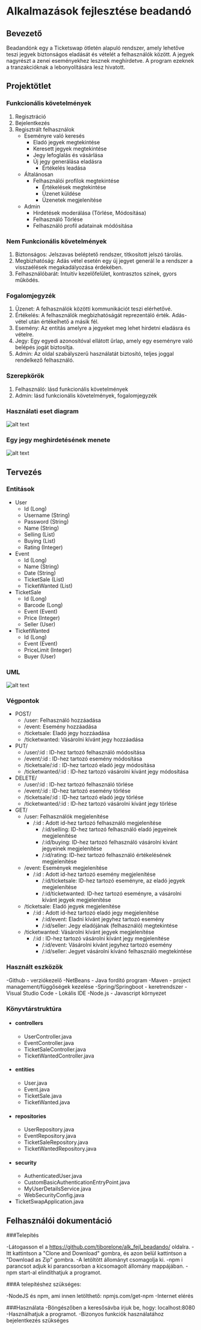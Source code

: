 # Alkalmazások fejlesztése beadandó

## Bevezető

Beadandónk egy a Ticketswap ötletén alapuló rendszer, amely lehetőve teszi jegyek biztonságos eladását és vételét a felhasználók között. A jegyek nagyrészt a zenei eseményekhez lesznek meghírdetve. A program ezeknek a tranzakcióknak a lebonyolítására lesz hivatott.

## Projektötlet

### Funkcionális követelmények

1.  Regisztráció
2.  Bejelentkezés
3.  Regisztrált felhasználok
    - Eseményre való keresés
      - Eladó jegyek megtekintése
      - Keresett jegyek megtekintése
      - Jegy lefoglalás és vásárlása
      - Új jegy generálása eladásra
        - Értékelés leadása
    - Általánosan
      - Felhasználói profilok megtekintése
        - Értékelések megtekintése
        - Üzenet küldése
        - Üzenetek megjelenítése
    - Admin
      - Hirdetések moderálása (Törlése, Módosítása)
      - Felhasználó Törlése
      - Felhasználó profil adatainak módósítása

### Nem Funkcionális követelmények

1. Biztonságos: Jelszavas beléptető rendszer, titkosított jelszó tárolás.
2. Megbizhatóság: Adás vétel esetén egy új jegyet generál le a rendszer a visszaélések megakadályozása érdekében.
3. Felhasználóbarát: Intuitív kezelőfelület, kontrasztos színek, gyors működés.

### Fogalomjegyzék

1. Üzenet: A felhasználók közötti kommunikációt teszi elérhetővé.
2. Értékelés: A felhasználók megbizhatóságát reprezentáló érték. Adás-vétel után értékelhető a másik fél.
3. Esemény: Az entitás amelyre a jegyeket meg lehet hirdetni eladásra és vételre.
4. Jegy: Egy egyedi azonosítóval ellátott űrlap, amely egy eseményre való belépés jogát biztosítja.
5. Admin: Az oldal szabályszerű használatát biztosító, teljes joggal rendelkező felhasználó.

### Szerepkörök

1. Felhasználó: lásd funkcionális követelmények
2. Admin: lásd funkcionális követelmények, fogalomjegyzék

### Használati eset diagram

![alt text](https://github.com/tiborelone/alk_fejl_beadando/blob/master/Hasznalati.png)

### Egy jegy meghirdetésének menete

![alt text](https://github.com/tiborelone/alk_fejl_beadando/blob/master/JegyHirdetes.png)

## Tervezés

### Entitások

- User
    - Id (Long)
    - Username (String)
    - Password (String)
    - Name (String)
    - Selling (List<TicketSale>)
    - Buying (List<TicketWanted>)
    - Rating (Integer)
- Event
    - Id (Long)
    - Name (String)
    - Date (String)
    - TicketSale (List<TicketSale>)
    - TicketWanted (List<TicketWanted>)
- TicketSale
    - Id (Long)
    - Barcode (Long)
    - Event (Event)
    - Price (Integer)
    - Seller (User)
- TicketWanted
    - Id (Long)
    - Event (Event)
    - PriceLimit (Integer)
    - Buyer (User)
    
### UML
![alt text](https://github.com/tiborelone/alk_fejl_beadando/blob/master/alk_uml.png)


### Végpontok

- POST/
    - /user: Felhasználó hozzáadása
    - /event: Esemény hozzáadása
    - /ticketsale: Eladó jegy hozzáadása
    - /ticketwanted: Vásárolni kívánt jegy hozzáadása
- PUT/
    - /user/:id : ID-hez tartozó felhasználó módosítása
    - /event/:id : ID-hez tartozó esemény módosítása
    - /ticketsale/:id : ID-hez tartozó eladó jegy módosítása
    - /ticketwanted/:id : ID-hez tartozó vásárolni kívánt jegy módosítása
- DELETE/
    - /user/:id : ID-hez tartozó felhasználó törlése
    - /event/:id : ID-hez tartozó esemény törlése
    - /ticketsale/:id : ID-hez tartozó eladó jegy törlése
    - /ticketwanted/:id : ID-hez tartozó vásárolni kívánt jegy törlése
- GET/
    - /user: Felhasználók megjelenítése
        - /:id : Adott id-hez tartozó felhasználó megjelenítése
            - /:id/selling: ID-hez tartozó felhasználó eladó jegyeinek megjelenítése
            - /:id/buying: ID-hez tartozó felhasználó vásárolni kívánt jegyeinek megjelenítése
            - /:id/rating: ID-hez tartozó felhasználó értékelésének megjelenítése
    - /event: Események megjelenítése
        - /:id : Adott id-hez tartozó esemény megjelenítése
            - /:id/ticketsale: ID-hez tartozó eseményre, az eladó jegyek megjelenítése
            - /:id/ticketwanted: ID-hez tartozó eseményre, a vásárolni kívánt jegyek megjelenítése
    - /ticketsale: Eladó jegyek megjelenítése
        - /:id : Adott id-hez tartozó eladó jegy megjelenítése
            - /:id/event: Eladni kívánt jegyhez tartozó esemény
            - /:id/seller: Jegy eladójának (felhasználó) megtekintése
    - /ticketwanted: Vásárolni kívánt jegyek megjelenítése
        - /:id : ID-hez tartozó vásárolni kívánt jegy megjelenítése
            - /:id/event: Vásárolni kívánt jegyhez tartozó esemény
            - /:id/seller: Jegyet vásárolni kívánó felhasználó megtekintése
            
### Használt eszközök

-Github - verziókezelő
-NetBeans - Java fordító program
-Maven - project management/függőségek kezelése
-Spring/Springboot - keretrendszer
-Visual Studio Code - Lokális IDE
-Node.js - Javascript környezet

### Könyvtárstruktúra

- #### controllers
    - UserController.java
    - EventController.java
    - TicketSaleController.java
    - TicketWantedController.java
- #### entities
    - User.java
    - Event.java
    - TicketSale.java
    - TicketWanted.java
- #### repositories
    - UserRepository.java
    - EventRepository.java
    - TicketSaleRepository.java
    - TicketWantedRepository.java
- #### security
    - AuthenticatedUser.java
    - CustomBasicAuthenticationEntryPoint.java
    - MyUserDetailsService.java
    - WebSecurityConfig.java
- TicketSwapApplication.java


## Felhasználói dokumentáció

###Telepítés

-Látogasson el a https://github.com/tiborelone/alk_fejl_beadando/ oldalra.
-Itt kattintson a "Clone and Download" gombra, és azon belül kattintson a "Download as Zip" gombra.
-A letöltött állományt csomagolja ki.
-npm i parancsot adjuk ki parancssorban a kicsomagolt állomány mappájában.
-npm start-al elindíthatjuk a programot.

###A telepítéshez szükséges:

-NodeJS és npm, ami innen letölthető: npmjs.com/get-npm
-Internet elérés

###Használata
-Böngészőben a keresősávba írjuk be, hogy: localhost:8080
-Használhatjuk a programot.
    -Bizonyos funkciók használatához bejelentkezés szükséges










  
